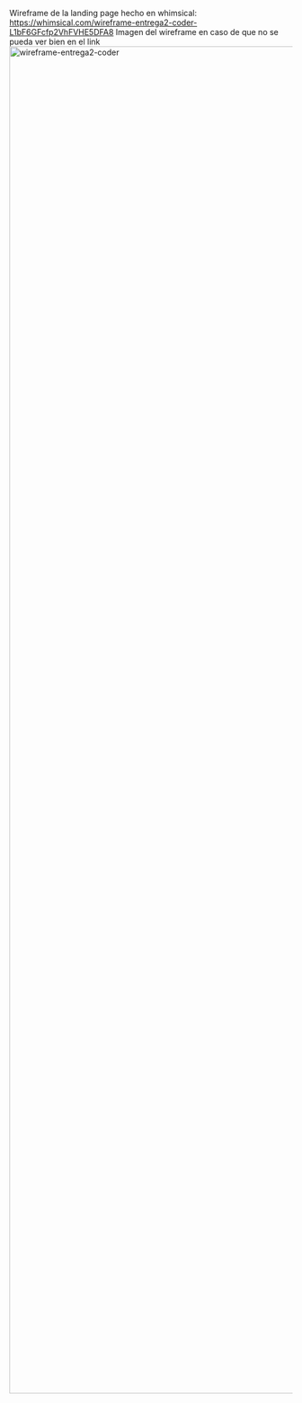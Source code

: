 Wireframe de la landing page hecho en whimsical: https://whimsical.com/wireframe-entrega2-coder-L1bF6GFcfp2VhFVHE5DFA8
Imagen del wireframe en caso de que no se pueda ver bien en el link
<img width="1938" height="2395" alt="wireframe-entrega2-coder" src="https://github.com/user-attachments/assets/1e5a034e-ed4d-4cad-8e90-bc82dbdf40e5" />
